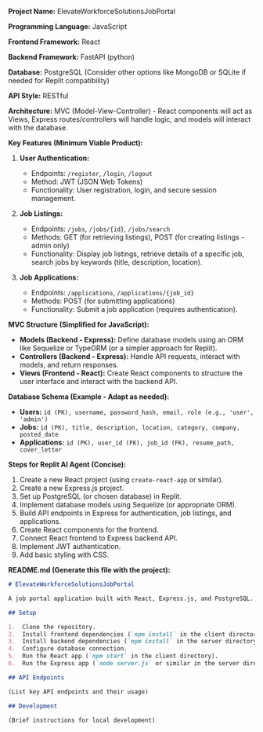 **Project Name:** ElevateWorkforceSolutionsJobPortal

**Programming Language:** JavaScript

**Frontend Framework:** React

**Backend Framework:** FastAPI (python)

**Database:** PostgreSQL (Consider other options like MongoDB or SQLite if needed for Replit compatibility)

**API Style:** RESTful

**Architecture:** MVC (Model-View-Controller) -  React components will act as Views, Express routes/controllers will handle logic, and models will interact with the database.

**Key Features (Minimum Viable Product):**

1.  **User Authentication:**
    * Endpoints: `/register`, `/login`, `/logout`
    * Method: JWT (JSON Web Tokens)
    * Functionality: User registration, login, and secure session management.

2.  **Job Listings:**
    * Endpoints: `/jobs`, `/jobs/{id}`, `/jobs/search`
    * Methods: GET (for retrieving listings), POST (for creating listings - admin only)
    * Functionality: Display job listings, retrieve details of a specific job, search jobs by keywords (title, description, location).

3.  **Job Applications:**
    * Endpoints: `/applications`, `/applications/{job_id}`
    * Methods: POST (for submitting applications)
    * Functionality: Submit a job application (requires authentication).

**MVC Structure (Simplified for JavaScript):**

* **Models (Backend - Express):** Define database models using an ORM like Sequelize or TypeORM (or a simpler approach for Replit).
* **Controllers (Backend - Express):** Handle API requests, interact with models, and return responses.
* **Views (Frontend - React):** Create React components to structure the user interface and interact with the backend API.

**Database Schema (Example - Adapt as needed):**

* **Users:** `id (PK), username, password_hash, email, role (e.g., 'user', 'admin')`
* **Jobs:** `id (PK), title, description, location, category, company, posted_date`
* **Applications:** `id (PK), user_id (FK), job_id (FK), resume_path, cover_letter`

**Steps for Replit AI Agent (Concise):**

1.  Create a new React project (using `create-react-app` or similar).
2.  Create a new Express.js project.
3.  Set up PostgreSQL (or chosen database) in Replit.
4.  Implement database models using Sequelize (or appropriate ORM).
5.  Build API endpoints in Express for authentication, job listings, and applications.
6.  Create React components for the frontend.
7.  Connect React frontend to Express backend API.
8.  Implement JWT authentication.
9.  Add basic styling with CSS.

**README.md (Generate this file with the project):**

```markdown
# ElevateWorkforceSolutionsJobPortal

A job portal application built with React, Express.js, and PostgreSQL.

## Setup

1.  Clone the repository.
2.  Install frontend dependencies (`npm install` in the client directory).
3.  Install backend dependencies (`npm install` in the server directory).
4.  Configure database connection.
5.  Run the React app (`npm start` in the client directory).
6.  Run the Express app (`node server.js` or similar in the server directory).

## API Endpoints

(List key API endpoints and their usage)

## Development

(Brief instructions for local development)